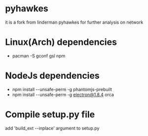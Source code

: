 # pyhawkes

it is a fork from linderman pyhawkes for further analysis on network

# Linux(Arch) dependencies 

* pacman -S gconf gsl npm 

# NodeJs dependencies 

*  npm install --unsafe-perm -g phantomjs-prebuilt
*  npm install --unsafe-perm -g electron@1.8.4 orca


# Compile setup.py file

add 'build_ext --inplace' argument to setup.py 